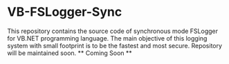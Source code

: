 # VB-FSLogger-Sync
This repository contains the source code of synchronous mode FSLogger for VB.NET programming language. The main objective of this logging system with small footprint is to be the fastest and most secure. Repository will be maintained soon.
** Coming Soon **
